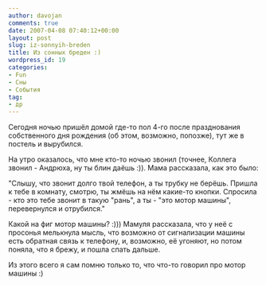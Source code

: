 ```yaml
---
author: davojan
comments: true
date: 2007-04-08 07:40:12+00:00
layout: post
slug: iz-sonnyih-breden
title: Из сонных бреден :)
wordpress_id: 19
categories:
- Fun
- Сны
- События
tag:
- др
---
```


Сегодня ночью пришёл домой где-то пол 4-го после празднования собственного дня рождения (об этом,
возможно, попозже), тут же в постель и вырубился.

На утро оказалось, что мне кто-то ночью звонил (точнее, Коллега звонил - Андрюха, ну ты блин даёшь
:)). Мама рассказала, как это было:

"Слышу, что звонит долго твой телефон, а ты трубку не берёшь. Пришла к тебе в комнату, смотрю, ты
жмёшь на нём какие-то кнопки. Спросила - кто это тебе звонит в такую "рань", а ты - "это мотор
машины", перевернулся и отрубился."

Какой на фиг мотор машины? :))) Мамуля рассказала, что у неё с просонья мелькнула мысль, что
возможно от сигнализации машины есть обратная связь к телефону, и, возможно, её угоняют, но потом
поняла, что я брежу, и пошла спать дальше.

Из этого всего я сам помню только то, что  что-то говорил про мотор машины :)
